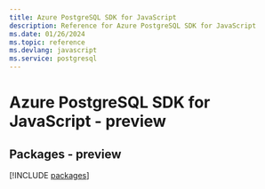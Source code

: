 ```yaml
---
title: Azure PostgreSQL SDK for JavaScript
description: Reference for Azure PostgreSQL SDK for JavaScript
ms.date: 01/26/2024
ms.topic: reference
ms.devlang: javascript
ms.service: postgresql
---
```

# Azure PostgreSQL SDK for JavaScript - preview
## Packages - preview
[!INCLUDE [packages](postgresql-index.md)]